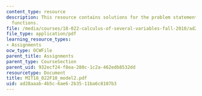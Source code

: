 ```yaml
---
content_type: resource
description: This resource contains solutions for the problem statements related to
  functions.
file: /media/courses/18-022-calculus-of-several-variables-fall-2010/ad28aaab4b5c6ae62b3511ba6c8107b3_MIT18_022F10_model2.pdf
file_type: application/pdf
learning_resource_types:
- Assignments
ocw_type: OCWFile
parent_title: Assignments
parent_type: CourseSection
parent_uid: 932ecf24-f8ea-280c-1c2a-462edb8532dd
resourcetype: Document
title: MIT18_022F10_model2.pdf
uid: ad28aaab-4b5c-6ae6-2b35-11ba6c8107b3
---
```

